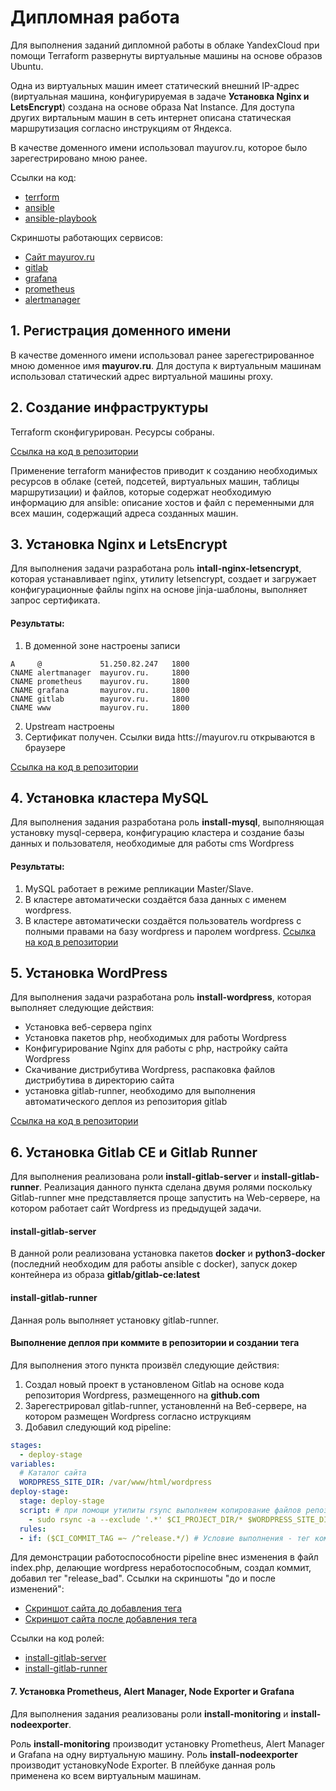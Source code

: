 # Дипломная работа
Для выполнения заданий дипломной работы в облаке YandexCloud при помощи Terraform развернуты виртуальные машины на основе образов Ubuntu. 

Одна из виртуальных машин имеет статический внешний IP-адрес (виртуальная машина, конфигурируемая в задаче **Установка Nginx и LetsEncrypt**) создана на основе образа Nat Instance. Для доступа других виртальным машин в сеть интернет описана статическая маршрутизация согласно инструкциям от Яндекса.

В качестве доменного имени использовал mayurov.ru, которое было зарегестрировано мною ранее. 

Ссылки на код:
- [terrform](./terraform/)
- [ansible](./ansible/)
- [ansible-playbook](./ansible/site.yml)

Скриншоты работающих сервисов:
- [Сайт mayurov.ru](./images/good_site.png)
- [gitlab](./images/gitlab.png)
- [grafana](./images/grafana.png)
- [prometheus](./images/prometheus.png)
- [alertmanager](./images/alertmanager.png)

## 1. Регистрация доменного имени
В качестве доменного имени использовал ранее зарегестрированное мною доменное имя **mayurov.ru**. Для доступа к виртуальным машинам использовал статический адрес виртуальной машины proxy. 

## 2. Создание инфраструктуры
Terraform сконфигурирован. Ресурсы собраны.

[Ссылка на код в репозитории](./terraform/)

Применение terraform манифестов приводит к созданию необходимых ресурсов в облаке (сетей, подсетей, виртуальных машин, таблицы маршрутизации) и файлов, которые содержат необходимую информацию для ansible: описание хостов и файл с переменными для всех машин, содержащий адреса созданных машин.

## 3. Установка Nginx и LetsEncrypt

Для выполнения задачи разработана роль **intall-nginx-letsencrypt**, которая устанавливает nginx, утилиту letsencrypt, создает и загружает конфигурационные файлы nginx на основе jinja-шаблоны, выполняет запрос сертификата.

#### Результаты:

1. В доменной зоне настроены записи
 ```
A     @             51.250.82.247   1800
CNAME alertmanager  mayurov.ru.     1800
CNAME prometheus    mayurov.ru.     1800
CNAME grafana       mayurov.ru.     1800
CNAME gitlab        mayurov.ru.     1800
CNAME www           mayurov.ru.     1800
```
2. Upstream настроены
3. Сертификат получен. Ссылки вида htts://mayurov.ru открываются в браузере


[Ссылка на код в репозитории](./ansible/roles/intall-nginx-letsencrypt/)

## 4. Установка кластера MySQL
Для выполнения задания разработана роль **install-mysql**, выполняющая установку mysql-сервера, конфигурацию кластера и создание базы данных и пользователя, необходимые для работы cms Wordpress

#### Результаты:
1. MySQL работает в режиме репликации Master/Slave.
1. В кластере автоматически создаётся база данных c именем wordpress.
1. В кластере автоматически создаётся пользователь wordpress с полными правами на базу wordpress и паролем wordpress.
[Ссылка на код в репозитории](./ansible/roles/install-mysql/)

## 5. Установка WordPress

Для выполнения задачи разработана роль **install-wordpress**, которая выполняет следующие действия:
- Установка веб-сервера nginx
- Установка пакетов php, необходимых для работы Wordpress
- Конфигурирование Nginx для работы с php, настройку сайта Wordpress
- Скачивание дистрибутива Wordpress, распаковка файлов дистрибутива в директорию сайта
- установка gitlab-runner, необходимо для выполнения автоматического деплоя из репозитория gitlab

[Ссылка на код в репозитории](./ansible/roles/install-wordpress/)

## 6. Установка Gitlab CE и Gitlab Runner

Для выполнения реализована роли **install-gitlab-server** и **install-gitlab-runner**. Реализация данного пункта сделана двумя ролями поскольку Gitlab-runner мне представляется проще запустить на Web-сервере, на котором работает сайт Wordpress из предыдущей задачи. 

#### install-gitlab-server

В данной роли реализована установка пакетов **docker** и  **python3-docker** (последний необходим для работы ansible с docker), запуск докер контейнера из образа **gitlab/gitlab-ce:latest**

#### install-gitlab-runner

Данная роль выполняет установку gitlab-runner.

#### Выполнение деплоя при коммите в репозитории и создании тега

Для выполнения этого пункта произвёл следующие действия:
1. Создал новый проект в установленом Gitlab на основе кода репозитория Wordpress, размещенного на **github.com**
1. Зарегестрировал gitlab-runner, установленнй на Веб-сервере, на котором размещен Wordpress согласно иструкциям
1. Добавил следующий код pipeline:
```yaml
stages:
  - deploy-stage
variables:
  # Каталог сайта
  WORDPRESS_SITE_DIR: /var/www/html/wordpress
deploy-stage:
  stage: deploy-stage
  script: # при помощи утилиты rsync выполняем копирование файлов репозитория за исключением скрытых директорий (папой с файлами git) 
    - sudo rsync -a --exclude '.*' $CI_PROJECT_DIR/* $WORDPRESS_SITE_DIR
  rules:
  - if: ($CI_COMMIT_TAG =~ /^release.*/) # Условие выполнения - тег коммита содержит слово "release"
```
Для демонстрации работоспособности pipeline внес изменения в файл index.php, делающие wordpress неработоспособным, создал коммит, добавил тег "release_bad". Ссылки на скриншоты "до и после изменений":

- [Скриншот сайта до добавления тега](./images/good_site.png)
- [Скриншот сайта после добавления тега](./images/fail_site.png)

Ссылки на код ролей:
- [install-gitlab-server](./ansible/roles/install-gitlab-server/)
- [install-gitlab-runner](./ansible/roles/install-gitlab-runner/)

#### 7. Установка Prometheus, Alert Manager, Node Exporter и Grafana
Для выполнения задания реализованы роли **install-monitoring** и **install-nodeexporter**. 

Роль **install-monitoring**  производит установку Prometheus, Alert Manager и Grafana на одну виртуальную машину.
Роль **install-nodeexporter**  производит установкуNode Exporter. В плейбуке данная роль применена ко всем виртуальным машинам.

